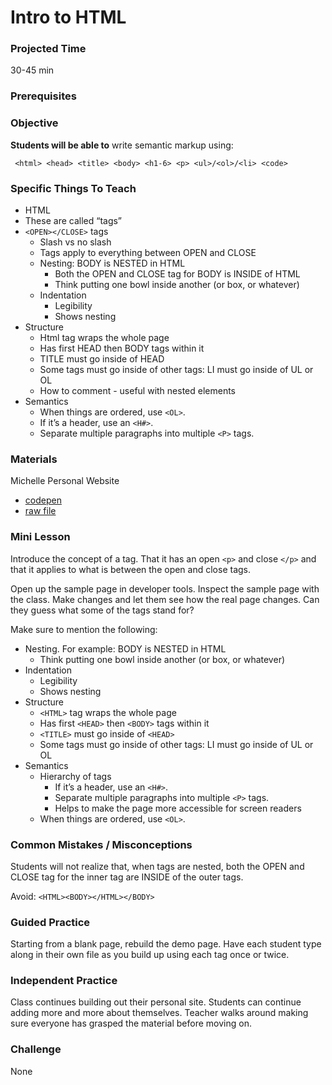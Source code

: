 # Intro to HTML

### Projected Time
30-45 min

### Prerequisites


### Objective
**Students will be able to** write semantic markup using:

     <html> <head> <title> <body> <h1-6> <p> <ul>/<ol>/<li> <code>


### Specific Things To Teach
- HTML
- These are called “tags”
- `<OPEN></CLOSE>` tags
  - Slash vs no slash
  - Tags apply to everything between OPEN and CLOSE
  - Nesting: BODY is NESTED in HTML
    - Both the OPEN and CLOSE tag for BODY is INSIDE of HTML
    - Think putting one bowl inside another (or box, or whatever)
  - Indentation
    - Legibility
    - Shows nesting
- Structure
  - Html tag wraps the whole page
  - Has first HEAD then BODY tags within it
  - TITLE must go inside of HEAD
  - Some tags must go inside of other tags: LI must go inside of UL or OL
  - How to comment - useful with nested elements  
- Semantics
  - When things are ordered, use `<OL>`.
  - If it’s a header, use an `<H#>`.
  - Separate multiple paragraphs into multiple `<P>` tags.

### Materials

Michelle Personal Website
 - [codepen](http://codepen.io/jleven/pen/VaVmzZ?editors=1000)
 - [raw file](your-first-tags/personal-website.html)

### Mini Lesson

Introduce the concept of a tag. That it has an open `<p>` and close `</p>` and that it applies to what is between the open and close tags.

Open up the sample page in developer tools. Inspect the sample page with the class. Make changes and let them see how the real page changes. Can they guess what some of the tags stand for?

Make sure to mention the following:
- Nesting. For example: BODY is NESTED in HTML
  - Think putting one bowl inside another (or box, or whatever)
- Indentation
  - Legibility
  - Shows nesting
- Structure
  - `<HTML>` tag wraps the whole page
  - Has first `<HEAD>` then `<BODY>` tags within it
  - `<TITLE>` must go inside of `<HEAD>`
  - Some tags must go inside of other tags: LI must go inside of UL or OL
- Semantics
  - Hierarchy of tags
    - If it’s a header, use an `<H#>`.
    - Separate multiple paragraphs into multiple `<P>` tags.
    - Helps to make the page more accessible for screen readers
  - When things are ordered, use `<OL>`.


### Common Mistakes / Misconceptions

Students will not realize that, when tags are nested, both the OPEN and CLOSE tag for the inner tag are INSIDE of the outer tags.

Avoid:  `<HTML><BODY></HTML></BODY>`


### Guided Practice

Starting from a blank page, rebuild the demo page. Have each student type along in their own file as you build up using each tag once or twice.


### Independent Practice

Class continues building out their personal site. Students can continue adding more and more about themselves. Teacher walks around making sure everyone has grasped the material before moving on.


### Challenge

None

